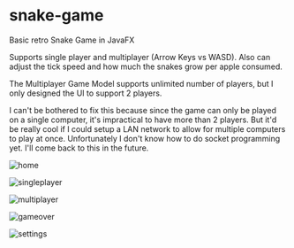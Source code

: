 # snake-game
Basic retro Snake Game in JavaFX

Supports single player and multiplayer (Arrow Keys vs WASD).
Also can adjust the tick speed and how much the snakes grow per apple consumed.

The Multiplayer Game Model supports unlimited number of players, but I only designed the UI to support 2 players.

I can't be bothered to fix this because since the game can only be played on a single computer, it's impractical to have more than 2 players.
But it'd be really cool if I could setup a LAN network to allow for multiple computers to play at once.
Unfortunately I don't know how to do socket programming yet. I'll come back to this in the future.

![home](https://github.com/user-attachments/assets/57b150de-99cb-4517-a866-72e2c09a7433)

![singleplayer](https://github.com/user-attachments/assets/061d971e-7384-4691-860b-c56dd989fe47)

![multiplayer](https://github.com/user-attachments/assets/31632ea5-d5a0-4efd-b502-c82880aaadcc)

![gameover](https://github.com/user-attachments/assets/29c08777-e751-4c2a-b519-78b60f1a43c7)

![settings](https://github.com/user-attachments/assets/7adb94b4-2ca6-45c8-9b7e-8afea0ca5da6)
